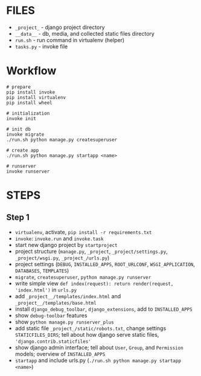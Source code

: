 # FILES

 - `_project_` - django project directory
 - `__data__` - db, media, and collected static files directory
 - `run.sh` - run command in virtualenv (helper)
 - `tasks.py` - invoke file

# Workflow

    # prepare
    pip install invoke
    pip install virtualenv
    pip install wheel

    # initialization
    invoke init

    # init db
    invoke migrate
    ./run.sh python manage.py createsuperuser

    # create app
    ./run.sh python manage.py startapp <name>

    # runserver
    invoke runserver

# STEPS #

## Step 1 ##

 - `virtualenv`, activate, `pip install -r requirements.txt`
 - `invoke`: `invoke.run` and `invoke.task`
 - start new django project by `startproject`
 - project structure (`manage.py`, `_project`, `_project/settings.py`, `_project/wsgi.py`, `_project_/urls.py`)
 - project settings (`DEBUG`, `INSTALLED_APPS`, `ROOT_URLCONF`, `WSGI_APPLICATION`, `DATABASES`, `TEMPLATES`)
 - `migrate`, `createsuperuser`, `python manage.py runserver`
 - write simple view `def index(request): return render(request, 'index.html')` in `urls.py`
 - add `_project__/templates/index.html` and `_project__/templates/base.html`
 - install `django_debug_toolbar`, `django_extensions`, add to `INSTALLED_APPS`
 - show `debug-toolbar` features
 - show `python manage.py runserver_plus`
 - add static file `_project_/static/robots.txt`, change settings `STATICFILES_DIRS`; tell about how django serve static files, `'django.contrib.staticfiles'`
 - show django admin interface; tell about `User`, `Group`, and `Permission` models; overview of `INSTALLED_APPS`
 - `startapp` and include urls.py (`./run.sh python manage.py startapp <name>`)
